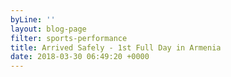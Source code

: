 ```yaml
---
byLine: ''
layout: blog-page
filter: sports-performance
title: Arrived Safely - 1st Full Day in Armenia
date: 2018-03-30 06:49:20 +0000
---
```

